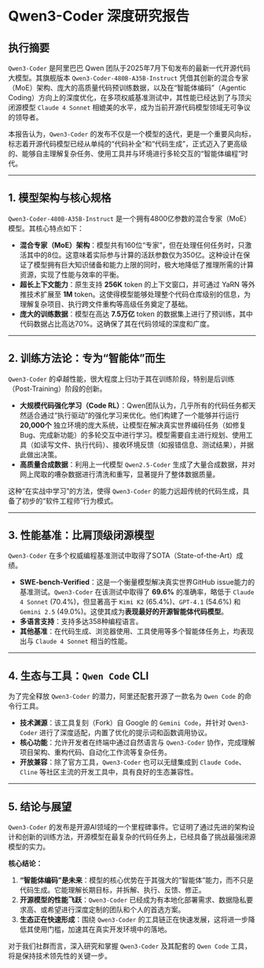 # Qwen3-Coder 深度研究报告

## 执行摘要

`Qwen3-Coder` 是阿里巴巴 Qwen 团队于2025年7月下旬发布的最新一代开源代码大模型。其旗舰版本 `Qwen3-Coder-480B-A35B-Instruct` 凭借其创新的混合专家（MoE）架构、庞大的高质量代码预训练数据，以及在“智能体编码”（Agentic Coding）方向上的深度优化，在多项权威基准测试中，其性能已经达到了与顶尖闭源模型 `Claude 4 Sonnet` 相媲美的水平，成为当前开源代码模型领域无可争议的领导者。

本报告认为，`Qwen3-Coder` 的发布不仅是一个模型的迭代，更是一个重要风向标，标志着开源代码模型已经从单纯的“代码补全”和“代码生成”，正式迈入了更高级的、能够自主理解复杂任务、使用工具并与环境进行多轮交互的“智能体编程”时代。

---

## 1. 模型架构与核心规格

`Qwen3-Coder-480B-A35B-Instruct` 是一个拥有4800亿参数的混合专家（MoE）模型。其核心特点如下：

*   **混合专家（MoE）架构**：模型共有160位“专家”，但在处理任何任务时，只激活其中的8位。这意味着实际参与计算的活跃参数仅为350亿。这种设计在保证了模型拥有巨大知识储备和能力上限的同时，极大地降低了推理所需的计算资源，实现了性能与效率的平衡。
*   **超长上下文能力**：原生支持 **256K** token 的上下文窗口，并可通过 YaRN 等外推技术扩展至 **1M** token。这使得模型能够处理整个代码仓库级别的信息，为理解复杂项目、执行跨文件重构等高级任务奠定了基础。
*   **庞大的训练数据**：模型在高达 **7.5万亿** token 的数据集上进行了预训练，其中代码数据占比高达70%。这确保了其在代码领域的深度和广度。

---

## 2. 训练方法论：专为“智能体”而生

`Qwen3-Coder` 的卓越性能，很大程度上归功于其在训练阶段，特别是后训练（Post-Training）阶段的创新。

*   **大规模代码强化学习（Code RL）**：Qwen团队认为，几乎所有的代码任务都天然适合通过“执行驱动”的强化学习来优化。他们构建了一个能够并行运行 **20,000个** 独立环境的庞大系统，让模型在解决真实世界编码任务（如修复Bug、完成新功能）的多轮交互中进行学习。模型需要自主进行规划、使用工具（如读写文件、执行代码）、接收环境反馈（如报错信息、测试结果），并据此做出决策。
*   **高质量合成数据**：利用上一代模型 `Qwen2.5-Coder` 生成了大量合成数据，并对网上爬取的嘈杂数据进行清洗和重写，显著提升了整体数据质量。

这种“在实战中学习”的方法，使得 `Qwen3-Coder` 的能力远超传统的代码生成，具备了初步的“软件工程师”行为模式。

---

## 3. 性能基准：比肩顶级闭源模型

`Qwen3-Coder` 在多个权威编程基准测试中取得了SOTA（State-of-the-Art）成绩。

*   **SWE-bench-Verified**：这是一个衡量模型解决真实世界GitHub issue能力的基准测试。`Qwen3-Coder` 在该测试中取得了 **69.6%** 的准确率，略低于 `Claude 4 Sonnet` (70.4%)，但显著高于 `Kimi K2` (65.4%)、`GPT-4.1` (54.6%) 和 `Gemini 2.5` (49.0%)。这使其成为**表现最好的开源智能体代码模型**。
*   **多语言支持**：支持多达358种编程语言。
*   **其他基准**：在代码生成、浏览器使用、工具使用等多个智能体任务上，均表现出与 `Claude 4 Sonnet` 相当的性能。

---

## 4. 生态与工具：`Qwen Code` CLI

为了完全释放 `Qwen3-Coder` 的潜力，阿里还配套开源了一款名为 `Qwen Code` 的命令行工具。

*   **技术渊源**：该工具复刻（Fork）自 Google 的 `Gemini Code`，并针对 `Qwen3-Coder` 进行了深度适配，内置了优化的提示词和函数调用协议。
*   **核心功能**：允许开发者在终端中通过自然语言与 `Qwen3-Coder` 协作，完成理解项目架构、重构代码、自动化工作流等复杂任务。
*   **开放兼容**：除了官方工具，`Qwen3-Coder` 也可以无缝集成到 `Claude Code`、`Cline` 等社区主流的开发工具中，具有良好的生态兼容性。

---

## 5. 结论与展望

`Qwen3-Coder` 的发布是开源AI领域的一个里程碑事件。它证明了通过先进的架构设计和创新的训练方法，开源模型在最复杂的代码任务上，已经具备了挑战最强闭源模型的实力。

**核心结论：**

1.  **“智能体编码”是未来**：模型的核心优势在于其强大的“智能体”能力，而不只是代码生成。它能理解长期目标，并拆解、执行、反馈、修正。
2.  **开源模型的性能飞跃**：`Qwen3-Coder` 已经成为有本地化部署需求、数据隐私要求高、或希望进行深度定制的团队和个人的首选方案。
3.  **生态正在快速形成**：围绕 `Qwen3-Coder` 的工具链正在快速发展，这将进一步降低其使用门槛，加速其在真实开发环境中的落地。

对于我们社群而言，深入研究和掌握 `Qwen3-Coder` 及其配套的 `Qwen Code` 工具，将是保持技术领先性的关键一步。 